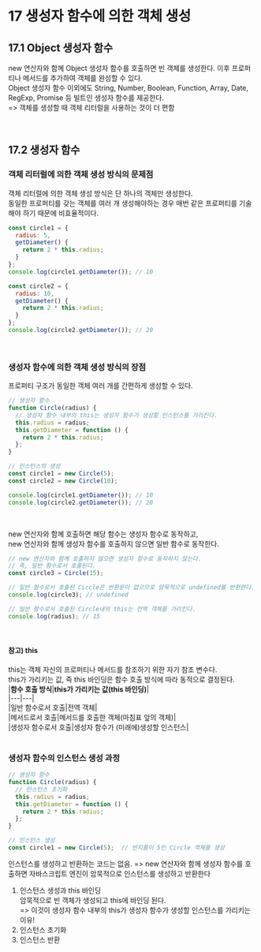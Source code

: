 17 생성자 함수에 의한 객체 생성
=================

17.1 Object 생성자 함수
-----------
new 연산자와 함께 Object 생성자 함수를 호출하면 빈 객체를 생성한다.
이후 프로퍼티나 메서드를 추가하여 객체를 완성할 수 있다.  
Object 생성자 함수 이외에도 String, Number, Boolean, Function, Array, Date, RegExp, Promise 등 빌트인 생성자 함수를 제공한다.  
=> 객체를 생성할 때 객체 리터럴을 사용하는 것이 더 편함

</br>


17.2 생성자 함수
------------
### 객체 리터럴에 의한 객체 생성 방식의 문제점  
객체 리터럴에 의한 객체 생성 방식은 단 하나의 객체만 생성한다.  
동일한 프로퍼티를 갖는 객체를 여러 개 생성해야하는 경우 매번 같은 프로퍼티를 기술해야 하기 때문에 비효율적이다.  
```javascript
const circle1 = {
  radius: 5,
  getDiameter() {
    return 2 * this.radius;
  }
};
console.log(circle1.getDiameter()); // 10

const circle2 = {
  radius: 10,
  getDiameter() {
    return 2 * this.radius;
  }
};
console.log(circle2.getDiameter()); // 20

```
</br>

### 생성자 함수에 의한 객체 생성 방식의 장점  
프로퍼티 구조가 동일한 객체 여러 개를 간편하게 생성할 수 있다.  
```javascript
// 생성자 함수
function Circle(radius) {
  // 생성자 함수 내부의 this는 생성자 함수가 생성할 인스턴스를 가리킨다.
  this.radius = radius;
  this.getDiameter = function () {
    return 2 * this.radius;
  };
}

// 인스턴스의 생성
const circle1 = new Circle(5);  
const circle2 = new Circle(10);

console.log(circle1.getDiameter()); // 10
console.log(circle2.getDiameter()); // 20
```
</br>

new 연산자와 함께 호출하면 해당 함수는 생성자 함수로 동작하고,  
new 연산자와 함께 생성자 함수를 호출하지 않으면 일반 함수로 동작한다.  
```javascript
// new 연산자와 함께 호출하지 않으면 생성자 함수로 동작하지 않는다.
// 즉, 일반 함수로서 호출된다.
const circle3 = Circle(15);

// 일반 함수로서 호출된 Circle은 반환문이 없으므로 암묵적으로 undefined를 반환한다.
console.log(circle3); // undefined

// 일반 함수로서 호출된 Circle내의 this는 전역 객체를 가리킨다.
console.log(radius); // 15
```
</br>

#### 참고) this
this는 객체 자신의 프로퍼티나 메서드를 참조하기 위한 자기 참조 변수다.  
this가 가리키는 값, 즉 this 바인딩은 함수 호출 방식에 따라 동적으로 결정된다.  
|**함수 호출 방식**|**this가 가리키는 값(this 바인딩)**|  
|---|---|  
|일반 함수로서 호출|전역 객체|  
|메서드로서 호출|메서드를 호출한 객체(마침표 앞의 객체)|  
|생성자 함수로서 호출|생성자 함수가 (미래에)생성할 인스턴스|  
<br/>

### 생성자 함수의 인스턴스 생성 과정
```javascript
// 생성자 함수
function Circle(radius) {
  // 인스턴스 초기화
  this.radius = radius;
  this.getDiameter = function () {
    return 2 * this.radius;
  };
}

// 인스턴스 생성
const circle1 = new Circle(5);  // 반지름이 5인 Circle 객체를 생성
```
인스턴스를 생성하고 반환하는 코드는 없음.
=> new 연산자와 함께 생성자 함수를 호출하면 자바스크립트 엔진이 암묵적으로 인스턴스를 생성하고 반환한다
<br/>

1) 인스턴스 생성과 this 바인딩  
암묵적으로 빈 객체가 생성되고 this에 바인딩 된다.  
=> 이것이 생성자 함수 내부의 this가 생성자 함수가 생성할 인스턴스를 가리키는 이유!
2) 인스턴스 초기화
3) 인스턴스 반환
